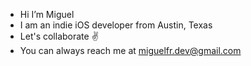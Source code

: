 - Hi I’m Miguel
- I am an indie iOS developer from Austin, Texas
- Let's collaborate ✌️
- You can always reach me at miguelfr.dev@gmail.com

<!---
MiguelFraire/MiguelFraire is a ✨ special ✨ repository because its `README.md` (this file) appears on your GitHub profile.
You can click the Preview link to take a look at your changes.
--->
